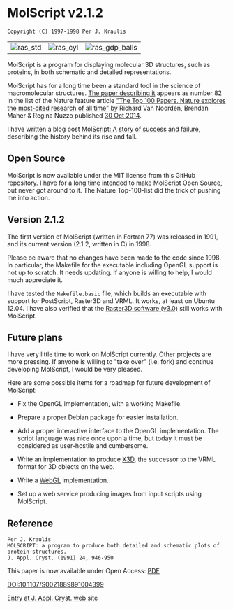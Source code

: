 MolScript v2.1.2
================

    Copyright (C) 1997-1998 Per J. Kraulis

<table>
  <tr>
    <td>
      <img src="doc/images/ras_std.jpg" title="ras_std">
    </td>
    <td>
      <img src="doc/images/ras_cyl.jpg" title="ras_cyl">
    </td>
    <td>
      <img src="doc/images/ras_gdp_balls.jpg" title="ras_gdp_balls">
    </td>
  </tr>
</table>

MolScript is a program for displaying molecular 3D structures, such as
proteins, in both schematic and detailed representations.

MolScript has for a long time been a standard tool in the science of
macromolecular structures. [The paper describing
it](http://dx.doi.org/10.1107/S0021889891004399 "MOLSCRIPT: a program
to produce both detailed and schematic plots of protein structures.")
appears as number 82 in the list of the Nature feature article ["The
Top 100 Papers. Nature explores the most-cited research of all
time"](http://www.nature.com/news/the-top-100-papers-1.16224) by
Richard Van Noorden, Brendan Maher & Regina Nuzzo published [30 Oct
2014](http://www.nature.com/nature/journal/v514/n7524/index.html).

I have written a blog post [MolScript: A story of success and
failure](http://kraulis.wordpress.com/2014/11/03/molscript-a-story-of-success-and-failure/),
describing the history behind its rise and fall.

Open Source
-----------

MolScript is now available under the MIT license from this GitHub
repository. I have for a long time intended to make MolScript Open
Source, but never got around to it. The Nature Top-100-list did the
trick of pushing me into action.

Version 2.1.2
-------------

The first version of MolScript (written in Fortran 77) was released in
1991, and its current version (2.1.2, written in C) in 1998.

Please be aware that no changes have been made to the code since
1998. In particular, the Makefile for the executable including OpenGL
support is not up to scratch. It needs updating. If anyone is willing to
help, I would much appreciate it.

I have tested the `Makefile.basic` file, which builds an executable
with support for PostScript, Raster3D and VRML. It works, at least on
Ubuntu 12.04. I have also verified that the [Raster3D software
(v3.0)](http://skuld.bmsc.washington.edu/raster3d/html/raster3d.html)
still works with MolScript.

Future plans
------------

I have very little time to work on MolScript currently. Other projects
are more pressing. If anyone is willing to "take over" (i.e. fork) and
continue developing MolScript, I would be very pleased.

Here are some possible items for a roadmap for future development of MolScript:

* Fix the OpenGL implementation, with a working Makefile.

* Prepare a proper Debian package for easier installation.

* Add a proper interactive interface to the OpenGL implementation. The
  script language was nice once upon a time, but today it must be
  considered as user-hostile and cumbersome.

* Write an implementation to produce
  [X3D](http://www.web3d.org/x3d/what-x3d), the successor to the VRML
  format for 3D objects on the web.

* Write a [WebGL](http://en.wikipedia.org/wiki/WebGL) implementation.

* Set up a web service producing images from input scripts using MolScript.


Reference
---------

    Per J. Kraulis
    MOLSCRIPT: a program to produce both detailed and schematic plots of
    protein structures.
    J. Appl. Cryst. (1991) 24, 946-950

This paper is now available under Open Access: [PDF](docs/kraulis_1991_molscript_j_appl_cryst.pdf)

[DOI:10.1107/S0021889891004399](http://dx.doi.org/10.1107/S0021889891004399)

[Entry at J. Appl. Cryst. web site](http://scripts.iucr.org/cgi-bin/paper?S0021889891004399)


